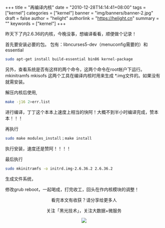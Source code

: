 +++
title = "再编译内核"
date = "2010-12-28T14:14:41+08:00"
tags = ["kernel"]
categories = ["kernel"]
banner = "img/banners/banner-2.jpg"
draft = false
author = "helight"
authorlink = "https://helight.cn"
summary = ""
keywords = ["kernel"]
+++

昨天下了内2.6.36的内核，今晚没事，想编译看看，顺便做个记录！

首先要安装必要的包。 包有：libncurses5-dev（menuconfig需要的）和essential 
``` sh
sudo apt-get install build-essential bin86 kernel-package 
```
另外，查看系统是否有这样的两个命令，这两个命令在root帐户下运行。 mkinitramfs mkisofs 这两个工具在编译内核时用来生成 *.img文件的。如果没有就需安装。

解压内核后使用, 
``` sh
make -j16 2>err.list
```
进行编译，丁丁这个本本上速度上相当的快阿！大概不到半小时编译完成，赞本本！！！

再执行
``` sh
sudo make modules_install；make install
```
执行安装，速度还是赞阿！！！！

最后执行
``` sh
sudo mkinitramfs -o initrd.img-2.6.36.2 2.6.36.2
```
生成文件系统，

修改grub reboot，一起喝成，打完收工，回头在作内核模块的调整！

<center>
看完本文有收获？请分享给更多人<br>

关注「黑光技术」，关注大数据+微服务<br>

![](/img/qrcode_helight_tech.jpg)
</center>
